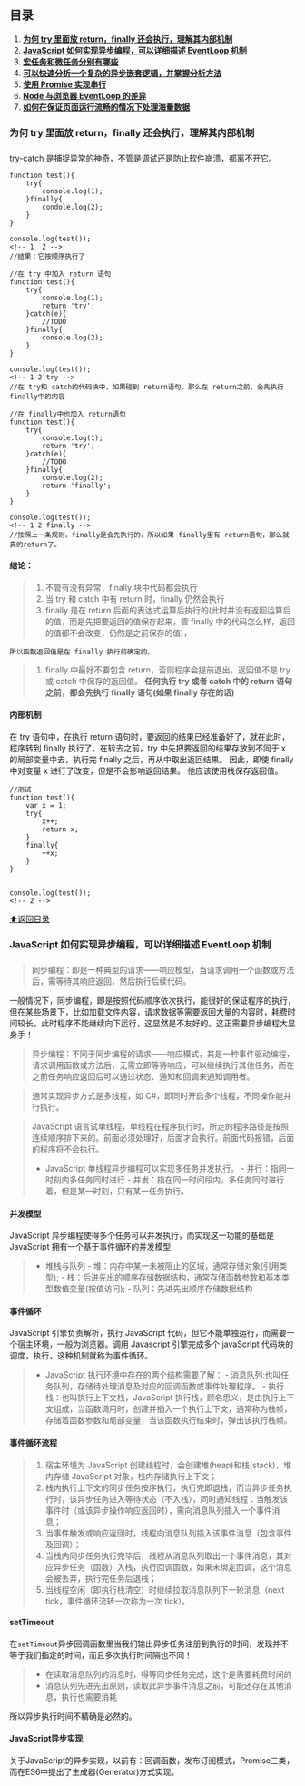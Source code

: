 ## 目录

1. **[为何 try 里面放 return，finally 还会执行，理解其内部机制](#try)**
1. **[JavaScript 如何实现异步编程，可以详细描述 EventLoop 机制](#asynchronous)**
1. **[宏任务和微任务分别有哪些](#)**
1. **[可以快速分析一个复杂的异步嵌套逻辑，并掌握分析方法](#)**
1. **[使用 Promise 实现串行](#)**
1. **[Node 与浏览器 EventLoop 的差异](#)**
1. **[如何在保证页面运行流畅的情况下处理海量数据](#)**

### <h3 id="try">为何 try 里面放 return，finally 还会执行，理解其内部机制<h3>

try-catch 是捕捉异常的神奇，不管是调试还是防止软件崩溃，都离不开它。

```javascript{.line-numbers}
function test(){
    try{
        console.log(1);
    }finally{
        condole.log(2);
    }
}

console.log(test());
<!-- 1  2 -->
//结果：它按顺序执行了
```

```javascript{.line-numbers}
//在 try 中加入 return 语句
function test(){
    try{
        console.log(1);
        return 'try';
    }catch(e){
        //TODO
    }finally{
        console.log(2);
    }
}

console.log(test());
<!-- 1 2 try -->
//在 try和 catch的代码块中，如果碰到 return语句，那么在 return之前，会先执行finally中的内容
```

```javascript{.line-numbers}
//在 finally中也加入 return语句
function test(){
    try{
        console.log(1);
        return 'try';
    }catch(e){
        //TODO
    }finally{
        console.log(2);
        return 'finally';
    }
}

console.log(test());
<!-- 1 2 finally -->
//按照上一条规则，finally是会先执行的，所以如果 finally里有 return语句，那么就真的return了。
```

#### 结论：

> 1. 不管有没有异常，finally 块中代码都会执行
> 1. 当 try 和 catch 中有 return 时，finally 仍然会执行
> 1. finally 是在 return 后面的表达式运算后执行的(此时并没有返回运算后的值，而是先把要返回的值保存起来，管 finally 中的代码怎么样，返回的值都不会改变，仍然是之前保存的值)，

    所以函数返回值是在 finally 执行前确定的。

> 1. finally 中最好不要包含 return，否则程序会提前退出，返回值不是 try 或 catch 中保存的返回值。
>    **任何执行 try 或者 catch 中的 return 语句之前，都会先执行 finally 语句(如果 finally 存在的话)**

#### 内部机制

在 try 语句中，在执行 return 语句时，要返回的结果已经准备好了，就在此时，程序转到 finally 执行了。在转去之前，try 中先把要返回的结果存放到不同于 x 的局部变量中去，执行完 finally 之后，再从中取出返回结果。
因此，即使 finally 中对变量 x 进行了改变，但是不会影响返回结果。
他应该使用栈保存返回值。

```javascript{.line-numbers}
//测试
function test(){
 	var x = 1;
	try{
		x++;
		return x;
    }
	finally{
	    ++x;
    }
}


console.log(test());
<!-- 2 -->
```

[:arrow_up:返回目录](#目录)

### <h3 id="asynchronous">JavaScript 如何实现异步编程，可以详细描述 EventLoop 机制<h3>

> 同步编程：即是一种典型的请求——响应模型，当请求调用一个函数或方法后，需等待其响应返回，然后执行后续代码。

一般情况下，同步编程，即是按照代码顺序依次执行，能很好的保证程序的执行，但在某些场景下，比如加载文件内容，请求数据等需要返回大量的内容时，耗费时间较长，此时程序不能继续向下运行，这显然是不友好的。这正需要异步编程大显身手！

> 异步编程：不同于同步编程的请求——响应模式，其是一种事件驱动编程，请求调用函数或方法后，无需立即等待响应，可以继续执行其他任务，而在之前任务响应返回后可以通过状态、通知和回调来通知调用者。

> 通常实现异步方式是多线程，如 C#，即同时开启多个线程，不同操作能并行执行。

> JavaScript 语言试单线程，单线程在程序执行时，所走的程序路径是按照连续顺序排下来的。前面必须处理好，后面才会执行。前面代码报错，后面的程序将不会执行。
>
> - JavaScript 单线程异步编程可以实现多任务并发执行。 - 并行：指同一时刻内多任务同时进行 - 并发：指在同一时间段内，多任务同时进行着，但是某一时刻，只有某一任务执行。

#### 并发模型

JavaScript 异步编程使得多个任务可以并发执行，而实现这一功能的基础是 JavaScript 拥有一个基于事件循环的并发模型

> - 堆栈与队列 - 堆：内存中某一未被阻止的区域，通常存储对象(引用类型); - 栈：后进先出的顺序存储数据结构，通常存储函数参数和基本类型数值变量(按值访问); - 队列：先进先出顺序存储数据结构

#### 事件循环

JavaScript 引擎负责解析，执行 JavaScript 代码，但它不能单独运行，而需要一个宿主环境，一般为浏览器。调用 Javascript 引擎完成多个 javaScript 代码块的调度，执行，这种机制就称为事件循环。

> - JavaScript 执行环境中存在的两个结构需要了解： - 消息队列:也叫任务队列，存储待处理消息及对应的回调函数或事件处理程序。 - 执行栈：也叫执行上下文栈，JavaScript 执行栈，顾名思义，是由执行上下文组成，当函数调用时，创建并插入一个执行上下文，通常称为栈帧，存储着函数参数和局部变量，当该函数执行结束时，弹出该执行栈帧。

#### 事件循环流程

> 1. 宿主环境为 JavaScript 创建线程时，会创建堆(heap)和栈(stack)，堆内存储 JavaScript 对象，栈内存储执行上下文；
> 1. 栈内执行上下文的同步任务按序执行，执行完即退栈，而当异步任务执行时，该异步任务进入等待状态（不入栈），同时通知线程：当触发该事件时（或该异步操作响应返回时），需向消息队列插入一个事件消息；
> 1. 当事件触发或响应返回时，线程向消息队列插入该事件消息（包含事件及回调）；
> 1. 当栈内同步任务执行完毕后，线程从消息队列取出一个事件消息，其对应异步任务（函数）入栈，执行回调函数，如果未绑定回调，这个消息会被丢弃，执行完任务后退栈；
> 1. 当线程空闲（即执行栈清空）时继续拉取消息队列下一轮消息（next tick，事件循环流转一次称为一次 tick）。

#### setTimeout

在``setTimeout``异步回调函数里当我们输出异步任务注册到执行的时间，发现并不等于我们指定的时间，而且多次执行时间隔也不同！

> - 在读取消息队列的消息时，得等同步任务完成，这个是需要耗费时间的
> - 消息队列先进先出原则，读取此异步事件消息之前，可能还存在其他消息，执行也需要消耗

所以异步执行时间不精确是必然的。

#### JavaScript异步实现

关于JavaScript的异步实现，以前有：回调函数，发布订阅模式，Promise三类，而在ES6中提出了生成器(Generator)方式实现。